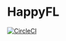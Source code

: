 # HappyFL
[![CircleCI](https://circleci.com/gh/y-code/happyfl/tree/v0.2.svg?style=svg&circle-token=4e9c9cf1ec85e26396302c0b33b910e1088eecec)](https://circleci.com/gh/y-code/happyfl/tree/v0.2)
